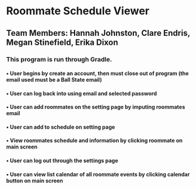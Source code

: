 # Roommate Schedule Viewer 
## Team Members: Hannah Johnston, Clare Endris, Megan Stinefield, Erika Dixon
### This program is run through Gradle. 

#### • User begins by create an account, then must close out of program (the email used must be a Ball State email)
#### • User can log back into using email and selected password
#### • User can add roommates on the setting page by imputing roommates email
#### • User can add to schedule on setting page
#### • View roommates schedule and information by clicking roommate on main screen
#### • User can log out through the settings page
#### • User can view list calendar of all roommate events by clicking calendar button on main screen 
